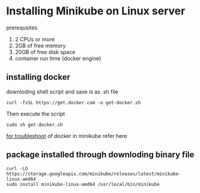 # Installing Minikube on Linux server
prerequsites
1) 2 CPUs or more
2) 2GB of free memory
3) 20GB of free disk space 
4) container run time (docker engine)
## installing docker 
downloding shell script and save is as .sh file
```
curl -fsSL https://get.docker.com -o get-docker.sh
```
Then execute the script
```
sudo sh get-docker.sh
```
[for troubleshoot](https://minikube.sigs.k8s.io/docs/drivers/docker/) of docker in minikube refer here 
## package installed through downloding binary file
```
curl -LO https://storage.googleapis.com/minikube/releases/latest/minikube-linux-amd64
sudo install minikube-linux-amd64 /usr/local/bin/minikube
```
